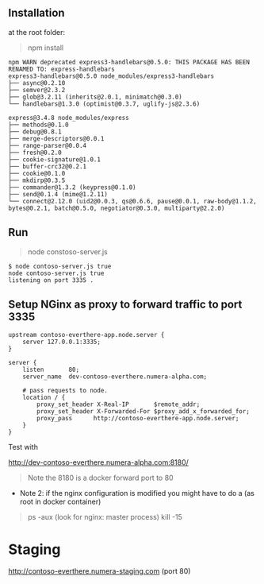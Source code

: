 ## Installation

at the root folder:
> npm install 

```
npm WARN deprecated express3-handlebars@0.5.0: THIS PACKAGE HAS BEEN RENAMED TO: express-handlebars
express3-handlebars@0.5.0 node_modules/express3-handlebars
├── async@0.2.10
├── semver@2.3.2
├── glob@3.2.11 (inherits@2.0.1, minimatch@0.3.0)
└── handlebars@1.3.0 (optimist@0.3.7, uglify-js@2.3.6)

express@3.4.8 node_modules/express
├── methods@0.1.0
├── debug@0.8.1
├── merge-descriptors@0.0.1
├── range-parser@0.0.4
├── fresh@0.2.0
├── cookie-signature@1.0.1
├── buffer-crc32@0.2.1
├── cookie@0.1.0
├── mkdirp@0.3.5
├── commander@1.3.2 (keypress@0.1.0)
├── send@0.1.4 (mime@1.2.11)
└── connect@2.12.0 (uid2@0.0.3, qs@0.6.6, pause@0.0.1, raw-body@1.1.2, bytes@0.2.1, batch@0.5.0, negotiator@0.3.0, multiparty@2.2.0)
```

## Run

> node constoso-server.js

```
$ node contoso-server.js true
node contoso-server.js true
listening on port 3335 .
```

## Setup NGinx as proxy to forward traffic to port 3335

```
upstream contoso-everthere-app.node.server {
    server 127.0.0.1:3335;
}

server {
    listen       80;
    server_name  dev-contoso-everthere.numera-alpha.com;

    # pass requests to node.
    location / {
        proxy_set_header X-Real-IP       $remote_addr;
        proxy_set_header X-Forwarded-For $proxy_add_x_forwarded_for;
        proxy_pass      http://contoso-everthere-app.node.server;
    }
}
```


Test with

http://dev-contoso-everthere.numera-alpha.com:8180/

> Note the 8180 is a docker forward port to 80 

* Note 2: if the nginx configuration is modified you might have to do a (as root in docker container)

> ps -aux
> (look for nginx: master process)
> kill -15 <processId>
> 


# Staging

http://contoso-everthere.numera-staging.com (port 80)

